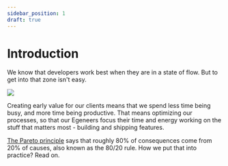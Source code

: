 ```yaml
---
sidebar_position: 1
draft: true
---
```


# Introduction

We know that developers work best when they are in a state of flow. But to get into that zone isn't easy.

![](https://upload.wikimedia.org/wikipedia/commons/f/f6/Challenge_vs_skill.svg)

Creating early value for our clients means that we spend less time being busy, and more time being productive. That means optimizing our processes, so that our Egeneers focus their time and energy working on the stuff that matters most - building and shipping features.

[The Pareto principle](https://en.wikipedia.org/wiki/Pareto_principle) says that roughly 80% of consequences come from 20% of causes, also known as the 80/20 rule. How we put that into practice? Read on.